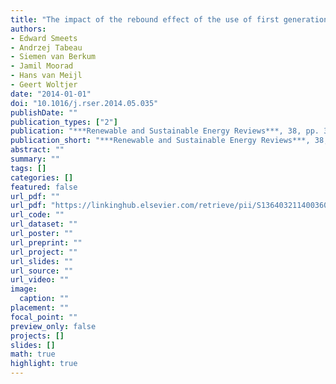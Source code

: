 ```yaml
---
title: "The impact of the rebound effect of the use of first generation biofuels in the EU on greenhouse gas emissions: A critical review"
authors: 
- Edward Smeets
- Andrzej Tabeau
- Siemen van Berkum
- Jamil Moorad
- Hans van Meijl
- Geert Woltjer
date: "2014-01-01"
doi: "10.1016/j.rser.2014.05.035"
publishDate: ""
publication_types: ["2"]
publication: "***Renewable and Sustainable Energy Reviews***, 38, pp. 393--403"
publication_short: "***Renewable and Sustainable Energy Reviews***, 38, pp. 393--403"
abstract: ""
summary: ""
tags: []
categories: []
featured: false
url_pdf: ""
url_pdf: "https://linkinghub.elsevier.com/retrieve/pii/S1364032114003608"
url_code: ""
url_dataset: ""
url_poster: ""
url_preprint: ""
url_project: ""
url_slides: ""
url_source: ""
url_video: ""
image: 
  caption: ""
placement: ""
focal_point: ""
preview_only: false
projects: []
slides: []
math: true
highlight: true
---
```

